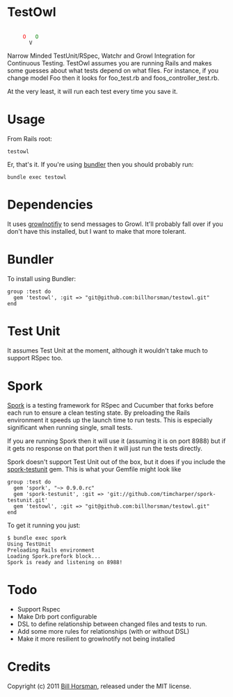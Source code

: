 TestOwl
=

<code>
     <span style="color:red">O</span>   <span style="color: green">O</span>
       V
</code>

Narrow Minded TestUnit/RSpec, Watchr and Growl Integration for Continuous Testing. TestOwl assumes you are running Rails and makes some guesses about what tests depend on what files. For instance, if you change model Foo then it looks for foo_test.rb and foos_controller_test.rb.
   
At the very least, it will run each test every time you save it.

Usage 
==

From Rails root:

    testowl

Er, that's it. If you're using [bundler](http://gembundler.com/) then you should probably run:

    bundle exec testowl

Dependencies
==

It uses [growlnotifiy](http://growl.info/extras.php) to send messages to Growl. It'll probably fall over if you don't have this installed, but I want to make that more tolerant.

Bundler
==

To install using Bundler:

    group :test do
      gem 'testowl', :git => "git@github.com:billhorsman/testowl.git"
    end

Test Unit
==

It assumes Test Unit at the moment, although it wouldn't take much to support RSpec too.

Spork
==

[Spork](https://github.com/timcharper/spork) is a testing framework for RSpec and Cucumber that forks before each run to ensure a clean testing state. By preloading the Rails environment it speeds up the launch time to run tests. This is especially significant when running single, small tests.

If you are running Spork then it will use it (assuming it is on port 8988) but if it gets no response on that port then it will just run the tests directly.

Spork doesn't support Test Unit out of the box, but it does if you include the [spork-testunit](https://github.com/timcharper/spork-testunit) gem. This is what your Gemfile might look like

    group :test do
      gem 'spork', "~> 0.9.0.rc"
      gem 'spork-testunit', :git => 'git://github.com/timcharper/spork-testunit.git'
      gem 'testowl', :git => "git@github.com:billhorsman/testowl.git"
    end

To get it running you just:

    $ bundle exec spork
    Using TestUnit
    Preloading Rails environment
    Loading Spork.prefork block...
    Spork is ready and listening on 8988!

Todo
==

* Support Rspec
* Make Drb port configurable
* DSL to define relationship between changed files and tests to run.
* Add some more rules for relationships (with or without DSL)
* Make it more resilient to growlnotify not being installed

Credits
==

Copyright (c) 2011 [Bill Horsman](http://bill.logicalcobwebs.com), released under the MIT license.